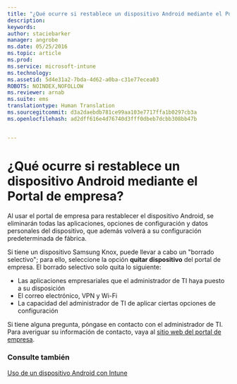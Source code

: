```yaml
---
title: "¿Qué ocurre si restablece un dispositivo Android mediante el Portal de empresa? | Microsoft Intune"
description: 
keywords: 
author: staciebarker
manager: angrobe
ms.date: 05/25/2016
ms.topic: article
ms.prod: 
ms.service: microsoft-intune
ms.technology: 
ms.assetid: 5d4e31a2-7bda-4d62-a0ba-c31e77ecea03
ROBOTS: NOINDEX,NOFOLLOW
ms.reviewer: arnab
ms.suite: ems
translationtype: Human Translation
ms.sourcegitcommit: d3a2daebdb781ce99aa103e7717ffa1b0297cb3a
ms.openlocfilehash: ad2dff616e4d76740d3fff0dbeb7dcbb308bb47b


---
```



# ¿Qué ocurre si restablece un dispositivo Android mediante el Portal de empresa?

Al usar el portal de empresa para restablecer el dispositivo Android, se eliminarán todas las aplicaciones, opciones de configuración y datos personales del dispositivo, que además volverá a su configuración predeterminada de fábrica.

Si tiene un dispositivo Samsung Knox, puede llevar a cabo un "borrado selectivo"; para ello, seleccione la opción **quitar dispositivo** del portal de empresa. El borrado selectivo solo quita lo siguiente:

- Las aplicaciones empresariales que el administrador de TI haya puesto a su disposición
- El correo electrónico, VPN y Wi-Fi
- La capacidad del administrador de TI de aplicar ciertas opciones de configuración

Si tiene alguna pregunta, póngase en contacto con el administrador de TI. Para averiguar su información de contacto, vaya al [sitio web del portal de empresa](http://portal.manage.microsoft.com).

### Consulte también
[Uso de un dispositivo Android con Intune](using-your-android-device-with-intune.md)



<!--HONumber=Aug16_HO4-->


